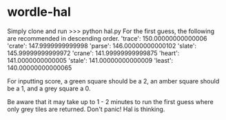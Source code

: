 # wordle-hal
Simply clone and run >>> python hal.py
For the first guess, the following are recommended in descending order.
 'trace': 150.00000000000006
 'crate': 147.9999999999998
 'parse': 146.00000000000102
 'slate': 145.99999999999972
 'crane': 141.99999999999875
 'heart': 141.0000000000005
 'stale': 141.00000000000009
 'least': 140.00000000000065

For inputting score, a green square should be a 2, an amber square should be a 1, and a grey square a 0.

Be aware that it may take up to 1 - 2 minutes to run the first guess where only grey tiles are returned. Don't panic! Hal is thinking.
